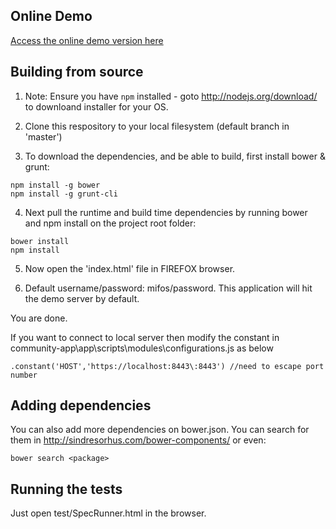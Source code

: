 ## Online Demo

<a target="_blank" href="https://demo.openmf.org/prototype-app/app/">Access the online demo version here</a>


## Building from source

1. Note: Ensure you have ```npm``` installed - goto http://nodejs.org/download/ to downloand installer for your OS.

2. Clone this respository to your local filesystem (default branch in 'master')

3. To download the dependencies, and be able to build, first install bower & grunt:
```
npm install -g bower
npm install -g grunt-cli
```
4. Next pull the runtime and build time dependencies by running bower and npm install on the project root folder:
```
bower install
npm install
```
5. Now open the 'index.html' file in FIREFOX browser. 

6. Default username/password: mifos/password. This application will hit the demo server by default.

You are done.

If you want to connect to local server then modify the constant in community-app\app\scripts\modules\configurations.js as below

```
.constant('HOST','https://localhost:8443\:8443') //need to escape port number
```



## Adding dependencies

You can also add more dependencies on bower.json. 
You can search for them in http://sindresorhus.com/bower-components/ or even:

```
bower search <package>
```

## Running the tests

Just open test/SpecRunner.html in the browser.



